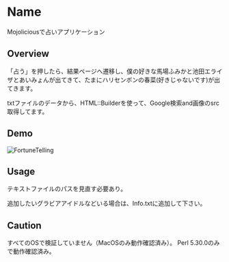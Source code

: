 
Name
====
Mojoliciousで占いアプリケーション

## Overview
「占う」を押したら、結果ページへ遷移し、僕の好きな馬場ふみかと池田エライザとあいみょんが出てきて、たまにハリセンボンの春菜(好きじゃないです)が出てきます。

txtファイルのデータから、HTML::Builderを使って、Google検索and画像のsrc取得してます。


## Demo
![FortuneTelling](https://user-images.githubusercontent.com/43311555/62829263-d63aa680-bc34-11e9-8338-f9b9a0be8c12.gif)

## Usage

テキストファイルのパスを見直す必要あり。

追加したいグラビアアイドルなどいる場合は、Info.txtに追加して下さい。

## Caution

すべてのOSで検証していません（MacOSのみ動作確認済み）。
Perl 5.30.0のみで動作確認済み。
